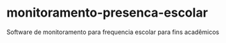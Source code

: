# monitoramento-presenca-escolar
Software de monitoramento para frequencia escolar para fins acadêmicos
